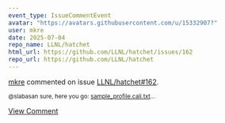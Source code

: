 ```yaml
---
event_type: IssueCommentEvent
avatar: "https://avatars.githubusercontent.com/u/15332907?"
user: mkre
date: 2025-07-04
repo_name: LLNL/hatchet
html_url: https://github.com/LLNL/hatchet/issues/162
repo_url: https://github.com/LLNL/hatchet
---
```


<a href='https://github.com/mkre' target='_blank'>mkre</a> commented on issue <a href='https://github.com/LLNL/hatchet/issues/162' target='_blank'>LLNL/hatchet#162</a>.

<small>@slabasan sure, here you go: [sample_profile.cali.txt](https://github.com/user-attachments/files/21052343/sample_profile.cali.txt)...</small>

<a href='https://github.com/LLNL/hatchet/issues/162' target='_blank'>View Comment</a>
